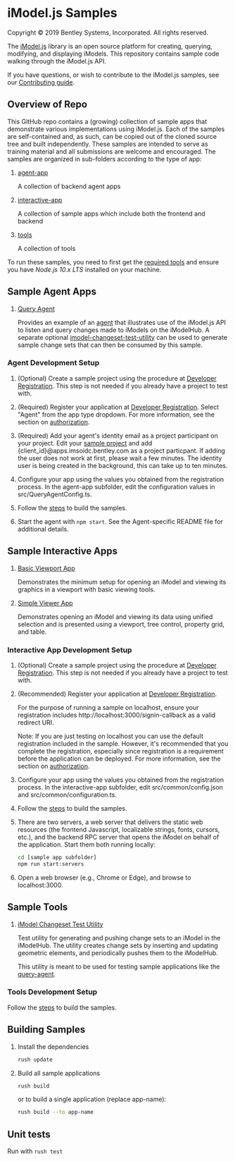 # iModel.js Samples

Copyright © 2019 Bentley Systems, Incorporated. All rights reserved.

The [iModel.js](http://imodeljs.org) library is an open source platform for creating, querying, modifying, and displaying iModels.  This repository contains sample code walking through the iModel.js API.

If you have questions, or wish to contribute to the iModel.js samples, see our [Contributing guide](./CONTRIBUTING.md).

## Overview of Repo

This GitHub repo contains a (growing) collection of sample apps that demonstrate various implementations using iModel.js.  Each of the samples are self-contained and, as such, can be copied out of the cloned source tree and built independently.  These samples are intended to serve as training material and all submissions are welcome and encouraged.  The samples are organized in sub-folders according to the type of app:  

1. [agent-app](#sample-agent-apps)

    A collection of backend agent apps

2. [interactive-app](#sample-interactive-apps)

    A collection of sample apps which include both the frontend and backend

3. [tools](#sample-tools)

    A collection of tools

To run these samples, you need to first get the [required tools](https://imodeljs.github.io/iModelJs-docs-output/getting-started/#1-get-the-tools) and ensure you have _Node.js 10.x LTS_ installed on your machine.

## Sample Agent Apps

1. [Query Agent](./agent-app/query-agent/README.md)

    Provides an example of an [agent](https://imodeljs.github.io/iModelJs-docs-output//learning/app/#imodel-agents) that illustrates use of the iModel.js API to listen and query changes made to iModels on the iModelHub. A separate optional [imodel-changeset-test-utility](./tools/imodel-changeset-test-utility/README.md) can be used to generate sample change sets that can then be consumed by this sample.

### Agent Development Setup

1. (Optional) Create a sample project using the procedure at [Developer Registration](https://imodeljs.github.io/iModelJs-docs-output/getting-started/registration-dashboard/?tab=1).  This step is not needed if you already have a project to test with.

2. (Required) Register your application at [Developer Registration](https://imodeljs.github.io/iModelJs-docs-output/getting-started/registration-dashboard/?tab=0). Select "Agent" from the app type dropdown. For more information, see the section on [authorization](https://imodeljs.github.io/iModelJs-docs-output/learning/common/accesstoken/).

3. (Required) Add your agent's identity email as a project participant on your project. Edit your [sample project](https://imodeljs.github.io/iModelJs-docs-output/getting-started/registration-dashboard/?tab=1) and add {client_id}@apps.imsoidc.bentley.com as a project particpant. If adding the user does not work at first, please wait a few minutes. The identity user is being created in the background, this can take up to ten minutes.

4. Configure your app using the values you obtained from the registration process. In the agent-app subfolder, edit the configuration values in src/QueryAgentConfig.ts.

5. Follow the [steps](#building-samples) to build the samples.

6. Start the agent with `npm start`.  See the Agent-specific README file for additional details.

## Sample Interactive Apps

1. [Basic Viewport App](./interactive-app/basic-viewport-app/README.md)

    Demonstrates the minimum setup for opening an iModel and viewing its graphics in a viewport with basic viewing tools.

2. [Simple Viewer App](./interactive-app/simple-viewer-app/README.md)

    Demonstrates opening an iModel and viewing its data using unified selection and is presented using a viewport, tree control, property grid, and table.

### Interactive App Development Setup

1. (Optional) Create a sample project using the procedure at [Developer Registration](https://imodeljs.github.io/iModelJs-docs-output/getting-started/#developer-registration).  This step is not needed if you already have a project to test with.

2. (Recommended) Register your application at [Developer Registration](https://imodeljs.github.io/iModelJs-docs-output/getting-started/#developer-registration).

    For the purpose of running a sample on localhost, ensure your registration includes http://localhost:3000/signin-callback as a valid redirect URI.

    Note: If you are just testing on localhost you can use the default registration included in the sample. However, it's recommended that you complete the registration, especially since registration is a requirement before the application can be deployed. For more information, see the section on [authorization](https://imodeljs.github.io/iModelJs-docs-output/learning/common/accesstoken/).

3. Configure your app using the values you obtained from the registration process.  In the interactive-app subfolder, edit src/common/config.json and src/common/configuration.ts.

4. Follow the [steps](#building-samples) to build the samples.

5. There are two servers, a web server that delivers the static web resources (the frontend Javascript, localizable strings, fonts, cursors, etc.), and the backend RPC server that opens the iModel on behalf of the application. Start them both running locally:

    ```sh
    cd [sample app subfolder]
    npm run start:servers
    ```

6. Open a web browser (e.g., Chrome or Edge), and browse to localhost:3000.

## Sample Tools

1. [iModel Changeset Test Utility](./tools/imodel-changeset-test-utility/README.md)

    Test utility for generating and pushing change sets to an iModel in the iModelHub. The utility creates change sets by inserting and updating geometric elements, and periodically pushes them to the iModelHub.

    This utility is meant to be used for testing sample applications like the [query-agent](./agent-app/query-agent/README.md).

### Tools Development Setup

Follow the [steps](#building-samples) to build the samples.

## Building Samples

1. Install the dependencies

    ```sh
    rush update
    ```

2. Build all sample applications

    ```sh
    rush build
    ```

    or to build a single application (replace app-name):

    ```sh
    rush build --to app-name
    ```

## Unit tests

Run with `rush test`
